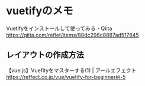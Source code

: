 # vuetifyのメモ

Vuetifyをインストールして使ってみる - Qiita https://qiita.com/reflet/items/88dc298c8887ad517845

## レイアウトの作成方法

【vue.js】Vuefityをマスターする(1) | アールエフェクト https://reffect.co.jp/vue/vuetify-for-beginner#i-5